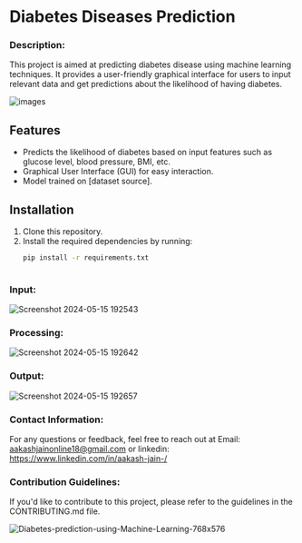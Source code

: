 # Diabetes Diseases Prediction

 ### Description:
This project is aimed at predicting diabetes disease using machine learning techniques. It provides a user-friendly graphical interface for users to input relevant data and get predictions about the likelihood of having diabetes.

![images](https://github.com/aakasshhh/Diabetes-Diseases-Prediction/assets/118706951/5ebe168a-2961-4a87-b97c-bcfb9caf319b)


## Features
- Predicts the likelihood of diabetes based on input features such as glucose level, blood pressure, BMI, etc.
- Graphical User Interface (GUI) for easy interaction.
- Model trained on [dataset source].

## Installation
1. Clone this repository.
2. Install the required dependencies by running:
   ```bash
   pip install -r requirements.txt
 
### Input:
 
![Screenshot 2024-05-15 192543](https://github.com/aakasshhh/Diabetes-Diseases-Prediction/assets/118706951/f95840ca-9a72-467f-be42-273761a7a41c)

### Processing:

![Screenshot 2024-05-15 192642](https://github.com/aakasshhh/Diabetes-Diseases-Prediction/assets/118706951/fe3c5f7b-4ffb-4bdf-b5c0-c3662277d6bd)

### Output:

![Screenshot 2024-05-15 192657](https://github.com/aakasshhh/Diabetes-Diseases-Prediction/assets/118706951/4a2b3e9c-4ee1-494e-aeed-2bec6674e85a)


### Contact Information:
For any questions or feedback, feel free to reach out at Email: aakashjainonline18@gmail.com or linkedin: https://www.linkedin.com/in/aakash-jain-/

### Contribution Guidelines:
If you'd like to contribute to this project, please refer to the guidelines in the CONTRIBUTING.md file.


![Diabetes-prediction-using-Machine-Learning-768x576](https://github.com/aakasshhh/Diabetes-Diseases-Prediction/assets/118706951/3cf5b6a5-84f7-43ab-958a-1395e77eefb3)




 
